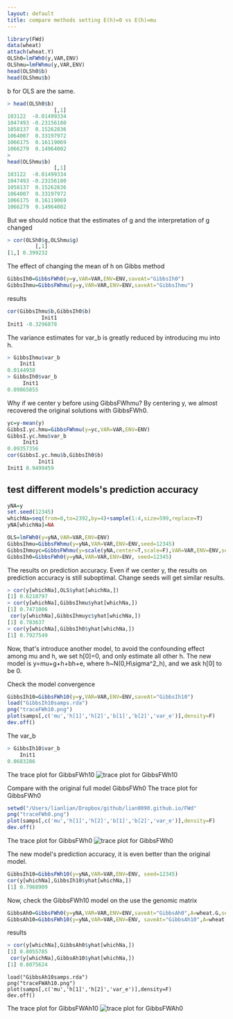 ```yaml
---
layout: default
title: compare methods setting E(h)=0 vs E(h)=mu
---
```



```R
library(FWd)
data(wheat)
attach(wheat.Y)
OLSh0=lmFWh0(y,VAR,ENV)
OLShmu=lmFWhmu(y,VAR,ENV)
head(OLSh0$b)
head(OLShmu$b)
```
b for OLS are the same. 
```R
> head(OLSh0$b)
               [,1]
103122  -0.01499334
1047493 -0.23156180
1058137  0.15262836
1064007  0.33197972
1066175  0.16119069
1066279  0.14964002
> 
head(OLShmu$b)
               [,1]
103122  -0.01499334
1047493 -0.23156180
1058137  0.15262836
1064007  0.33197972
1066175  0.16119069
1066279  0.14964002

```

But we should notice that the estimates of g and the interpretation of g changed
```R
> cor(OLSh0$g,OLShmu$g)
         [,1]
[1,] 0.399232
```

The effect of changing the mean of h on Gibbs method 
```R
GibbsIh0=GibbsFWh0(y=y,VAR=VAR,ENV=ENV,saveAt="GibbsIh0")
GibbsIhmu=GibbsFWhmu(y=y,VAR=VAR,ENV=ENV,saveAt="GibbsIhmu")
```
results
```R
cor(GibbsIhmu$b,GibbsIh0$b)
           Init1
Init1 -0.3296878
```
The variance estimates for var_b is greatly reduced by introducing mu into h.
```R
> GibbsIhmu$var_b
    Init1 
0.0144938 
> GibbsIh0$var_b
     Init1 
0.09865855 
``` 
Why if we center y before using GibbsFWhmu?
By centering y, we almost recovered the original solutions with GibbsFWh0.
```R
yc=y-mean(y)
GibbsI.yc.hmu=GibbsFWhmu(y=yc,VAR=VAR,ENV=ENV)
GibbsI.yc.hmu$var_b
     Init1 
0.09357356
cor(GibbsI.yc.hmu$b,GibbsIh0$b)
          Init1
Init1 0.9499459
```

## test different models's prediction accuracy

```R
yNA=y
set.seed(12345)
whichNa=seq(from=0,to=2392,by=4)+sample(1:4,size=599,replace=T)
yNA[whichNa]=NA

OLS=lmFWh0(y=yNA,VAR=VAR,ENV=ENV)
GibbsIhmu=GibbsFWhmu(y=yNA,VAR=VAR,ENV=ENV,seed=12345)
GibbsIhmuyc=GibbsFWhmu(y=scale(yNA,center=T,scale=F),VAR=VAR,ENV=ENV,seed=12345)
GibbsIh0=GibbsFWh0(y=yNA,VAR=VAR,ENV=ENV, seed=12345)
```
The results on prediction accuracy. Even if we center y, the results on prediction accuracy is still suboptimal. Change seeds will get similar results. 
```R
> cor(y[whichNa],OLS$yhat[whichNa,])
[1] 0.6218797
> cor(y[whichNa],GibbsIhmu$yhat[whichNa,])
[1] 0.7471006
 cor(y[whichNa],GibbsIhmuyc$yhat[whichNa,])
[1] 0.783637
> cor(y[whichNa],GibbsIh0$yhat[whichNa,])
[1] 0.7927549
```

Now, that's introduce another model, to avoid the confounding effect among mu and h, we set h[0]=0, and only estimate all other h. The new model is y=mu+g+h+bh+e, where h~N(0,H\sigma^2_h), and we ask h[0] to be 0. 

Check the model convergence
```R
GibbsIh10=GibbsFWh10(y=y,VAR=VAR,ENV=ENV,saveAt="GibbsIh10")
load("GibbsIh10samps.rda")
png("traceFWh10.png")
plot(samps[,c('mu','h[1]','h[2]','b[1]','b[2]','var_e')],density=F)
dev.off()
```
The var_b
```R
> GibbsIh10$var_b
    Init1 
0.0683286 
```
The trace plot for GibbsFWh10
![trace plot for GibbsFWh10](https://lian0090.github.io/FWd/traceFWh10.png)


Compare with the original full model GibbsFWh0
The trace plot for GibbsFWh0
```R
setwd("/Users/lianlian/Dropbox/github/lian0090.github.io/FWd"
png("traceFWh0.png")
plot(samps[,c('mu','h[1]','h[2]','b[1]','b[2]','var_e')],density=F)
dev.off()
```
The trace plot for GibbsFWh0
![trace plot for GibbsFWh0](https://lian0090.github.io/FWd/traceFWh0.png)


The new model's prediction accuracy, it is even better than the original model.
```R
GibbsIh10=GibbsFWh10(y=yNA,VAR=VAR,ENV=ENV, seed=12345)
cor(y[whichNa],GibbsIh10$yhat[whichNa,])
[1] 0.7968909
```

Now, check the GibbsFWh10 model on the use the genomic matrix
```R
GibbsAh0=GibbsFWh0(y=yNA,VAR=VAR,ENV=ENV,saveAt="GibbsAh0",A=wheat.G,seed=12345)
GibbsAh10=GibbsFWh10(y=yNA,VAR=VAR,ENV=ENV, saveAt="GibbsAh10",A=wheat.G,seed=12345)
```
results
```R
> cor(y[whichNa],GibbsAh0$yhat[whichNa,])
[1] 0.8055785
 cor(y[whichNa],GibbsAh10$yhat[whichNa,])
[1] 0.8075624
```

```
load("GibbsAh10samps.rda")
png("traceFWAh10.png")
plot(samps[,c('mu','h[1]','h[2]','var_e')],density=F)
dev.off()
```

The trace plot for GibbsFWAh10
![trace plot for GibbsFWAh0](https://lian0090.github.io/FWd/traceFWAh10.png)